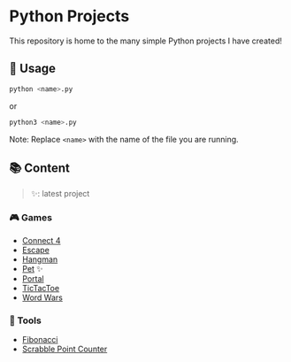# Python Projects
This repository is home to the many simple Python projects I have created!

## 🔨 Usage
```bash
python <name>.py
```
or
```bash
python3 <name>.py
```
Note: Replace `<name>` with the name of the file you are running.

## 📚 Content
> ✨: latest project

### 🎮 Games
- [Connect 4](https://github.com/xyntechx/Python-Projects/tree/main/Connect%204)
- [Escape](https://github.com/xyntechx/Python-Projects/tree/main/Escape)
- [Hangman](https://github.com/xyntechx/Python-Projects/tree/main/Hangman)
- [Pet](https://github.com/xyntechx/Python-Projects/tree/main/Pet) ✨
- [Portal](https://github.com/xyntechx/Python-Projects/tree/main/Portal)
- [TicTacToe](https://github.com/xyntechx/Python-Projects/tree/main/TicTacToe)
- [Word Wars](https://github.com/xyntechx/Python-Projects/tree/main/Word%20Wars)

### 🔨 Tools
- [Fibonacci](https://github.com/xyntechx/Python-Projects/tree/main/Fibonacci)
- [Scrabble Point Counter](https://github.com/xyntechx/Python-Projects/tree/main/Scrabble%20Point%20Counter)
